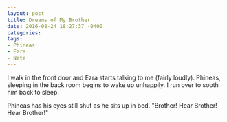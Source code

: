 ```yaml
---
layout: post
title: Dreams of My Brother
date: 2016-08-24 18:27:37 -0400
categories:
tags:
- Phineas
- Ezra
- Nate
---
```


I walk in the front door and Ezra starts talking to me (fairly loudly). Phineas, sleeping in the back room
begins to wake up unhappily. I run over to sooth him back to sleep.

Phineas has his eyes still shut as he sits up in bed. "Brother! Hear Brother! Hear Brother!"

